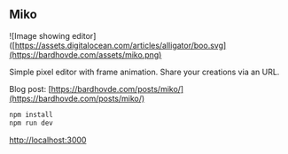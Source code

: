 ## Miko

![Image showing editor]([https://assets.digitalocean.com/articles/alligator/boo.svg](https://bardhovde.com/assets/miko.png)


Simple pixel editor with frame animation. Share your creations via an URL.

Blog post: [https://bardhovde.com/posts/miko/](https://bardhovde.com/posts/miko/)

```bash
npm install
npm run dev
```

[http://localhost:3000](http://localhost:3000)
